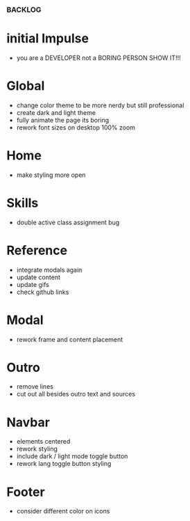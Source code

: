 ### BACKLOG

# initial Impulse

- you are a DEVELOPER not a BORING PERSON SHOW IT!!!

# Global

- change color theme to be more nerdy but still professional
- create dark and light theme
- fully animate the page its boring
- rework font sizes on desktop 100% zoom

# Home

- make styling more open

# Skills

- double active class assignment bug

# Reference

- integrate modals again
- update content
- update gifs
- check github links

# Modal

- rework frame and content placement

# Outro

- remove lines
- cut out all besides outro text and sources

# Navbar

- elements centered
- rework styling
- include dark / light mode toggle button
- rework lang toggle button styling

# Footer

- consider different color on icons
